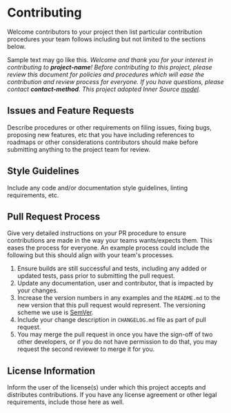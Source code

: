 
# Contributing

Welcome contributors to your project then list particular contribution procedures your team follows including but not limited to the sections below.

Sample text may go like this. *Welcome and thank you for your interest
in contributing to **project-name**! Before contributing to this
project, please review this document for policies and procedures which
will ease the contribution and review process for everyone. If you have
questions, please contact **contact-method**. This project adopted Inner
Source
[model](https://oe-documentation.azurewebsites.net/inner-source/index.html).*

## Issues and Feature Requests

Describe procedures or other requirements on filing issues, fixing bugs, proposing new features, etc that you have including references to roadmaps or other considerations contributors should make before submitting anything to the project team for review.

## Style Guidelines

Include any code and/or documentation style guidelines, linting requirements, etc.

## Pull Request Process

Give very detailed instructions on your PR procedure to ensure contributions are made in the way your teams wants/expects them. This eases the process for everyone. An example process could include the following but this should align with your team's processes.

1. Ensure builds are still successful and tests, including any added or updated tests, pass prior to submitting the pull request.
2. Update any documentation, user and contributor, that is impacted by your changes.
3. Increase the version numbers in any examples and the `README.md` to the new version that this pull request would represent. The versioning scheme we use is [SemVer](http://semver.org/).
4. Include your change description in `CHANGELOG.md` file as part of pull request.
5. You may merge the pull request in once you have the sign-off of two other developers, or if you do not have permission to do that, you may request the second reviewer to merge it for you.

## License Information

Inform the user of the license(s) under which this project accepts and distributes contributions. If you have any license agreement or other legal requirements, include those here as well.
